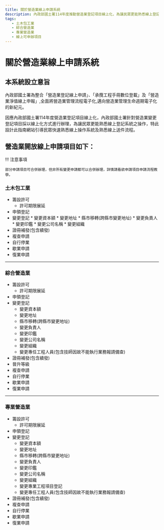 ```yaml
---
title: 關於營造業線上申請系統
description: 內政部國土署114年度推動營造業登記項目線上化，為讓民眾更能熟悉線上登記系統之操作，特此設計此指南網站引導民眾快速熟悉線上操作系統及熟悉線上送件流程。
tags:
   - 土木包工業
   - 綜合營造業
   - 專業營造業
   - 線上可申辦項目
---
```



# 關於營造業線上申請系統

## 本系統設立意旨

內政部國土署為整合「營造業登記線上申請」、「承攬工程手冊數位登載」及「營造業淨值線上申報」,全面將營造業管理流程電子化,邁向營造業管理生命週期電子化的新紀元。

因應內政部國土署114年度營造業登記項目線上化，內政部國土署針對營造業變更登記項目採以線上化方式進行辦理，為讓民眾更能熟悉線上登記系統之操作，特此設計此指南網站引導民眾快速熟悉線上操作系統及熟悉線上送件流程。



## 營造業開放線上申請項目如下：
!!! 注意事項

    部分申請項目可合併辦理，但非所有變更申請都可以合併辦理，詳情請看欲申請項目申請流程教學。
### 土木包工業
    
   * 籌設許可
      * 許可期限展延
   * 申領登記
   * 變更登記
    * 變更資本額
    *  變更地址
    *  縣市移轉(跨縣市變更地址)
    * 變更負責人
    * 變更印鑑
    * 變更公司名稱
    * 變更組織
   * 證冊補發(包含續發)
   * 複查申請
   * 自行停業
   * 歇業申請
   * 復業申請




---
### 綜合營造業
    
   *  籌設許可
       * 許可期限展延
   *  申領登記
   *  變更登記
      *  變更資本額
      *  變更地址
      *  縣市移轉(跨縣市變更地址)
      *  變更負責人
      *  變更印鑑
      *  變更公司名稱
      *  變更組織
      *  變更專任工程人員(包含技師因故不能執行業務報請備查)
   *  證冊補發(包含續發)
   *  晉升等級
   *  複查申請
   *  自行停業
   *  歇業申請
   *  復業申請


---
### 專業營造業
   *  籌設許可
       * 許可期限展延
   *  申領登記
   *  變更登記
      *  變更資本額
      *  變更地址
      *  縣市移轉(跨縣市變更地址)
      *  變更負責人
      *  變更印鑑
      *  變更公司名稱
      *  變更組織
      *  變更專業工程項目登記
      *  變更專任工程人員(包含技師因故不能執行業務報請備查)
   *  證冊補發(包含續發)
   *  複查申請
   *  自行停業
   *  歇業申請
   *  復業申請

